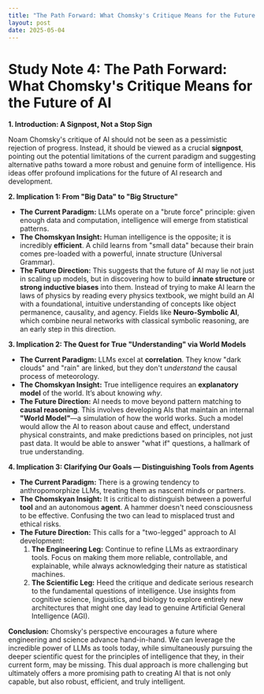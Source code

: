```yaml
---
title: "The Path Forward: What Chomsky's Critique Means for the Future of AI"
layout: post
date: 2025-05-04
---
```



# **Study Note 4: The Path Forward: What Chomsky's Critique Means for the Future of AI**

**1. Introduction: A Signpost, Not a Stop Sign**

Noam Chomsky's critique of AI should not be seen as a pessimistic rejection of progress. Instead, it should be viewed as a crucial **signpost**, pointing out the potential limitations of the current paradigm and suggesting alternative paths toward a more robust and genuine form of intelligence. His ideas offer profound implications for the future of AI research and development.

**2. Implication 1: From "Big Data" to "Big Structure"**

*   **The Current Paradigm:** LLMs operate on a "brute force" principle: given enough data and computation, intelligence will emerge from statistical patterns.
*   **The Chomskyan Insight:** Human intelligence is the opposite; it is incredibly **efficient**. A child learns from "small data" because their brain comes pre-loaded with a powerful, innate structure (Universal Grammar).
*   **The Future Direction:** This suggests that the future of AI may lie not just in scaling up models, but in discovering how to build **innate structure** or **strong inductive biases** into them. Instead of trying to make AI learn the laws of physics by reading every physics textbook, we might build an AI with a foundational, intuitive understanding of concepts like object permanence, causality, and agency. Fields like **Neuro-Symbolic AI**, which combine neural networks with classical symbolic reasoning, are an early step in this direction.

**3. Implication 2: The Quest for True "Understanding" via World Models**

*   **The Current Paradigm:** LLMs excel at **correlation**. They know "dark clouds" and "rain" are linked, but they don't *understand* the causal process of meteorology.
*   **The Chomskyan Insight:** True intelligence requires an **explanatory model** of the world. It’s about knowing *why*.
*   **The Future Direction:** AI needs to move beyond pattern matching to **causal reasoning**. This involves developing AIs that maintain an internal **"World Model"**—a simulation of how the world works. Such a model would allow the AI to reason about cause and effect, understand physical constraints, and make predictions based on principles, not just past data. It would be able to answer "what if" questions, a hallmark of true understanding.

**4. Implication 3: Clarifying Our Goals — Distinguishing Tools from Agents**

*   **The Current Paradigm:** There is a growing tendency to anthropomorphize LLMs, treating them as nascent minds or partners.
*   **The Chomskyan Insight:** It is critical to distinguish between a powerful **tool** and an autonomous **agent**. A hammer doesn't need consciousness to be effective. Confusing the two can lead to misplaced trust and ethical risks.
*   **The Future Direction:** This calls for a "two-legged" approach to AI development:
    1.  **The Engineering Leg:** Continue to refine LLMs as extraordinary tools. Focus on making them more reliable, controllable, and explainable, while always acknowledging their nature as statistical machines.
    2.  **The Scientific Leg:** Heed the critique and dedicate serious research to the fundamental questions of intelligence. Use insights from cognitive science, linguistics, and biology to explore entirely new architectures that might one day lead to genuine Artificial General Intelligence (AGI).

**Conclusion:** Chomsky's perspective encourages a future where engineering and science advance hand-in-hand. We can leverage the incredible power of LLMs as tools today, while simultaneously pursuing the deeper scientific quest for the principles of intelligence that they, in their current form, may be missing. This dual approach is more challenging but ultimately offers a more promising path to creating AI that is not only capable, but also robust, efficient, and truly intelligent.
